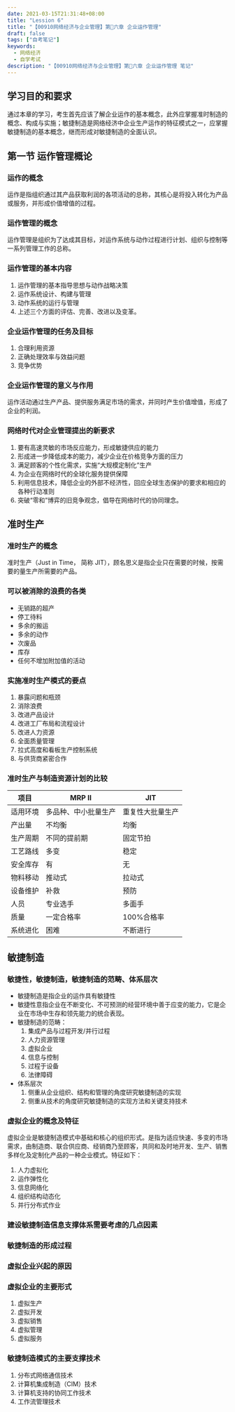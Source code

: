 ```yaml
---
date: 2021-03-15T21:31:48+08:00
title: "Lession 6"
title: "【00910网络经济与企业管理】第六章 企业运作管理"
draft: false
tags: ["自考笔记"]
keywords:
  - 网络经济
  - 自学考试
description: "【00910网络经济与企业管理】第六章 企业运作管理 笔记"
---
```


## 学习目的和要求

通过本章的学习，考生首先应该了解企业运作的基本概念，此外应掌握准时制造的概念、构成与实施；敏捷制造是网络经济中企业生产运作的特征模式之一，应掌握敏捷制造的基本概念，继而形成对敏捷制造的全面认识。

<!--more-->

## 第一节 运作管理概论

### 运作的概念

运作是指组织通过其产品获取利润的各项活动的总称，其核心是将投入转化为产品或服务，并形成价值增值的过程。

### 运作管理的概念

运作管理是组织为了达成其目标，对运作系统与动作过程进行计划、组织与控制等一系列管理工作的总称。

### 运作管理的基本内容

1. 运作管理的基本指导思想与动作战略决策
2. 运作系统设计、构建与管理
3. 动作系统的运行与管理
4. 上述三个方面的评估、完善、改进以及变革。

### 企业运作管理的任务及目标

1. 合理利用资源
2. 正确处理效率与效益问题
3. 竞争优势

### 企业运作管理的意义与作用

运作活动通过生产产品、提供服务满足市场的需求，并同时产生价值增值，形成了企业的利润。

### 网络时代对企业管理提出的新要求

1. 要有高速灵敏的市场反应能力，形成敏捷供应的能力
2. 形成进一步降低成本的能力，减少企业在价格竞争方面的压力
3. 满足顾客的个性化需求，实施“大规模定制化”生产
4. 为企业在网络时代的全球化服务提供保障
5. 利用信息技术，降低企业的外部不经济性，回应全球生态保护的要求和相应的各种行动准则
6. 突破“零和”博弈的旧竞争观念，倡导在网络时代的协同理念。

## 准时生产

### 准时生产的概念

准时生产（Just in Time， 简称 JIT），顾名思义是指企业只在需要的时候，按需要的量生产所需要的产品。

### 可以被消除的浪费的各类

- 无销路的超产
- 停工待料
- 多余的搬运
- 多余的动作
- 次废品
- 库存
- 任何不增加附加值的活动

### 实施准时生产模式的要点

1. 暴露问题和瓶颈
2. 消除浪费
3. 改进产品设计
4. 改进工厂布局和流程设计
5. 改进人力资源
6. 全面质量管理
7. 拉式高度和看板生产控制系统
8. 与供货商紧密合作

### 准时生产与制造资源计划的比较

| 项目     | MRP II               | JIT              |
| -------- | -------------------- | ---------------- |
| 适用环境 | 多品种、中小批量生产 | 重复性大批量生产 |
| 产出量   | 不均衡               | 均衡             |
| 生产周期 | 不同的提前期         | 固定节拍         |
| 工艺路线 | 多变                 | 稳定             |
| 安全库存 | 有                   | 无               |
| 物料移动 | 推动式               | 拉动式           |
| 设备维护 | 补救                 | 预防             |
| 人员     | 专业选手             | 多面手           |
| 质量     | 一定合格率           | 100%合格率       |
| 系统进化 | 困难                 | 不断进行         |

## 敏捷制造

### 敏捷性，敏捷制造，敏捷制造的范畴、体系层次

- 敏捷制造是指企业的运作具有敏捷性
- 敏捷性意指企业在不断变化、不可预测的经营环境中善于应变的能力，它是企业在市场中生存和领先能力的统合表现。
- 敏捷制造的范畴：
  1. 集成产品与过程开发/并行过程
  2. 人力资源管理
  3. 虚拟企业
  4. 信息与控制
  5. 过程于设备
  6. 法律障碍
- 体系层次
  1. 侧重从企业组织、结构和管理的角度研究敏捷制造的实现
  2. 侧重从技术的角度研究敏捷制造的实现方法和关键支持技术

### 虚拟企业的概念及特征

虚拟企业是敏捷制造模式中基础和核心的组织形式。是指为适应快速、多变的市场需求，由制造商、联合供应商、经销商乃至顾客，共同和及时地开发、生产、销售多样化及定制化产品的一种企业模式。特征如下：

1. 人力虚拟化
2. 运作弹性化
3. 信息网络化
4. 组织结构动态化
5. 并行分布式作业

### 建设敏捷制造信息支撑体系需要考虑的几点因素

### 敏捷制造的形成过程

### 虚拟企业兴起的原因

### 虚拟企业的主要形式

1. 虚拟生产
2. 虚拟开发
3. 虚拟销售
4. 虚拟管理
5. 虚拟服务

### 敏捷制造模式的主要支撑技术

1. 分布式网络通信技术
2. 计算机集成制造（CIM）技术
3. 计算机支持的协同工作技术
4. 工作流管理技术
